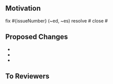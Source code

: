 ## Motivation

<!-- 해결한 이슈의 카데고리와 해당 이슈넘버를 나열하세요 -->
fix #{issueNumber} (~ed, ~es)
resolve #
close #

<!-- 간단한 설명도 추가해주세요 -->

## Proposed Changes

<!-- 어떻게 해결했는지 과정을 나열하세요 -->
- 
- 
- 

## To Reviewers

<!-- Review 시 알아야 할 사항을 말씀하세요 -->

